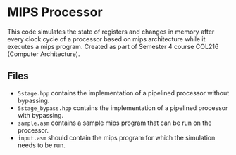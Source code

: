 # MIPS Processor
This code simulates the state of registers and changes in memory after every clock cycle of a processor based on mips architecture while it executes a mips program. Created as part of Semester 4 course COL216 (Computer Architecture).

## Files
- `5stage.hpp` contains the implementation of a pipelined processor without bypassing.
- `5stage_bypass.hpp` contains the implementation of a pipelined processor with bypassing.
- `sample.asm` contains a sample mips program that can be run on the processor.
- `input.asm` should contain the mips program for which the simulation needs to be run.
